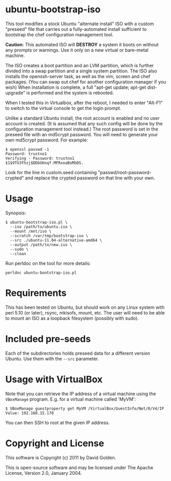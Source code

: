 # ubuntu-bootstrap-iso

This tool modifies a stock Ubuntu "alternate install" ISO with a custom
"preseed" file that carries out a fully-automated install sufficient to
bootstrap the chef configuration management tool.

**Caution**: This automated ISO will **DESTROY** a system it boots on
without any prompts or warnings.  Use it only on a new virtual or
bare-metal machine.

The ISO creates a boot partition and an LVM partition, which is further
divided into a swap partition and a single system partition.  The ISO also
installs the openssh-server task, as well as the vim, screen and chef
packages. (You can swap out chef for another configuration manager if you
wish)  When installation is complete, a full "apt-get update; apt-get
dist-upgrade" is performed and the system is rebooted.

When I tested this in Virtualbox, after the reboot, I needed to enter
"Alt-F1" to switch to the virtual console to get the login prompt.

Unlike a standard Ubuntu install, the root account is enabled and no user
account is created.  (It is assumed that any such config will be done by
the configuration management tool instead.)  The root password is set in
the preseed file with an md5crypt password.  You will need to generate your
own md5crypt password.  For example:

    $ openssl passwd -1
    Password: trustno1
    Verifying - Password: trustno1
    $1$9TU3fhzj$DDbGHxqf.MFRxoaBoMbDS.

Look for the line in custom.seed containing "passwd/root-password-crypted"
and replace the crypted password on that line with your own.

# Usage

Synopsis:

    $ ubuntu-bootstrap-iso.pl \
      --iso /path/to/ubuntu.iso \
      --mount /mnt/iso \
      --scratch /var/tmp/bootstrap-iso \
      --src ./ubuntu-11.04-alternative-amd64 \
      --output /path/to/new.iso \
      --sudo \
      --clean

Run perldoc on the tool for more details:

    perldoc ubuntu-bootstrap-iso.pl

# Requirements

This has been tested on Ubuntu, but should work on any Linux system with
perl 5.10 (or later), rsync, mkisofs, mount, etc.  The user will need to be
able to mount an ISO as a loopback filesystem (possibly with sudo).

# Included pre-seeds

Each of the subdirectories holds preseed data for a different version
Ubuntu. Use them with the `--src` parameter.

# Usage with VirtualBox

Note that you can retrieve the IP address of a virtual machine using
the `VBoxManage` program.  E.g. for a virtual machine called 'MyVM':

    $ VBoxManage guestproperty get MyVM /VirtualBox/GuestInfo/Net/0/V4/IP
    Value: 192.168.15.170

You can then SSH to root at the given IP address. 

# Copyright and License

This software is Copyright (c) 2011 by David Golden.
 
This is open-source software and may be licensed under The Apache License,
Version 2.0, January 2004.
